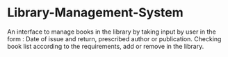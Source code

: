 # Library-Management-System
An interface to manage books in the library by taking input by user in the form : Date of issue and return, prescribed author or publication. Checking book list according to the requirements, add or remove in the library.
